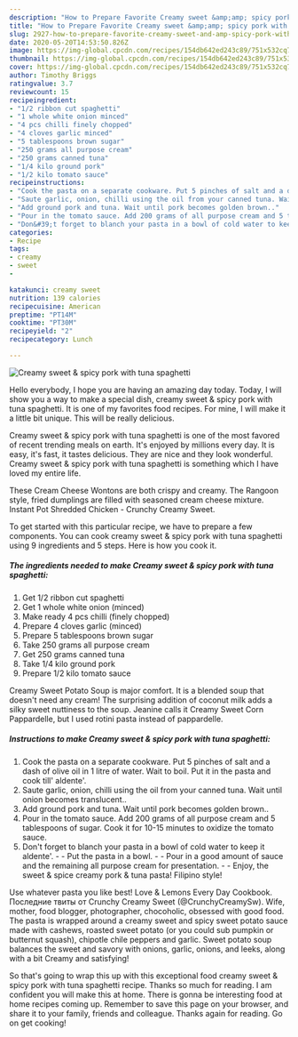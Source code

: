 ```yaml
---
description: "How to Prepare Favorite Creamy sweet &amp;amp; spicy pork with tuna spaghetti"
title: "How to Prepare Favorite Creamy sweet &amp;amp; spicy pork with tuna spaghetti"
slug: 2927-how-to-prepare-favorite-creamy-sweet-and-amp-spicy-pork-with-tuna-spaghetti
date: 2020-05-20T14:53:50.826Z
image: https://img-global.cpcdn.com/recipes/154db642ed243c89/751x532cq70/creamy-sweet-spicy-pork-with-tuna-spaghetti-recipe-main-photo.jpg
thumbnail: https://img-global.cpcdn.com/recipes/154db642ed243c89/751x532cq70/creamy-sweet-spicy-pork-with-tuna-spaghetti-recipe-main-photo.jpg
cover: https://img-global.cpcdn.com/recipes/154db642ed243c89/751x532cq70/creamy-sweet-spicy-pork-with-tuna-spaghetti-recipe-main-photo.jpg
author: Timothy Briggs
ratingvalue: 3.7
reviewcount: 15
recipeingredient:
- "1/2 ribbon cut spaghetti"
- "1 whole white onion minced"
- "4 pcs chilli finely chopped"
- "4 cloves garlic minced"
- "5 tablespoons brown sugar"
- "250 grams all purpose cream"
- "250 grams canned tuna"
- "1/4 kilo ground pork"
- "1/2 kilo tomato sauce"
recipeinstructions:
- "Cook the pasta on a separate cookware. Put 5 pinches of salt and a dash of olive oil in 1 litre of water. Wait to boil. Put it in the pasta and cook till&#39; aldente&#39;."
- "Saute garlic, onion, chilli using the oil from your canned tuna. Wait until onion becomes translucent.."
- "Add ground pork and tuna. Wait until pork becomes golden brown.."
- "Pour in the tomato sauce. Add 200 grams of all purpose cream and 5 tablespoons of sugar. Cook it for 10-15 minutes to oxidize the tomato sauce."
- "Don&#39;t forget to blanch your pasta in a bowl of cold water to keep it aldente&#39;.  Put the pasta in a bowl.  Pour in a good amount of sauce and the remaining all purpose cream for presentation.  Enjoy, the sweet &amp; spice creamy pork &amp; tuna pasta! Filipino style!"
categories:
- Recipe
tags:
- creamy
- sweet
- 

katakunci: creamy sweet  
nutrition: 139 calories
recipecuisine: American
preptime: "PT14M"
cooktime: "PT30M"
recipeyield: "2"
recipecategory: Lunch

---
```



![Creamy sweet &amp; spicy pork with tuna spaghetti](https://img-global.cpcdn.com/recipes/154db642ed243c89/751x532cq70/creamy-sweet-spicy-pork-with-tuna-spaghetti-recipe-main-photo.jpg)

Hello everybody, I hope you are having an amazing day today. Today, I will show you a way to make a special dish, creamy sweet &amp; spicy pork with tuna spaghetti. It is one of my favorites food recipes. For mine, I will make it a little bit unique. This will be really delicious.

Creamy sweet &amp; spicy pork with tuna spaghetti is one of the most favored of recent trending meals on earth. It's enjoyed by millions every day. It is easy, it's fast, it tastes delicious. They are nice and they look wonderful. Creamy sweet &amp; spicy pork with tuna spaghetti is something which I have loved my entire life.

These Cream Cheese Wontons are both crispy and creamy. The Rangoon style, fried dumplings are filled with seasoned cream cheese mixture. Instant Pot Shredded Chicken - Crunchy Creamy Sweet.


To get started with this particular recipe, we have to prepare a few components. You can cook creamy sweet &amp; spicy pork with tuna spaghetti using 9 ingredients and 5 steps. Here is how you cook it.

<!--inarticleads1-->

##### The ingredients needed to make Creamy sweet &amp; spicy pork with tuna spaghetti:

1. Get 1/2 ribbon cut spaghetti
1. Get 1 whole white onion (minced)
1. Make ready 4 pcs chilli (finely chopped)
1. Prepare 4 cloves garlic (minced)
1. Prepare 5 tablespoons brown sugar
1. Take 250 grams all purpose cream
1. Get 250 grams canned tuna
1. Take 1/4 kilo ground pork
1. Prepare 1/2 kilo tomato sauce


Creamy Sweet Potato Soup is major comfort. It is a blended soup that doesn&#39;t need any cream! The surprising addition of coconut milk adds a silky sweet nuttiness to the soup. Jeanine calls it Creamy Sweet Corn Pappardelle, but I used rotini pasta instead of pappardelle. 

<!--inarticleads2-->

##### Instructions to make Creamy sweet &amp; spicy pork with tuna spaghetti:

1. Cook the pasta on a separate cookware. Put 5 pinches of salt and a dash of olive oil in 1 litre of water. Wait to boil. Put it in the pasta and cook till&#39; aldente&#39;.
1. Saute garlic, onion, chilli using the oil from your canned tuna. Wait until onion becomes translucent..
1. Add ground pork and tuna. Wait until pork becomes golden brown..
1. Pour in the tomato sauce. Add 200 grams of all purpose cream and 5 tablespoons of sugar. Cook it for 10-15 minutes to oxidize the tomato sauce.
1. Don&#39;t forget to blanch your pasta in a bowl of cold water to keep it aldente&#39;. -  - Put the pasta in a bowl. -  - Pour in a good amount of sauce and the remaining all purpose cream for presentation. -  - Enjoy, the sweet &amp; spice creamy pork &amp; tuna pasta! Filipino style!


Use whatever pasta you like best! Love &amp; Lemons Every Day Cookbook. Последние твиты от Crunchy Creamy Sweet (@CrunchyCreamySw). Wife, mother, food blogger, photographer, chocoholic, obsessed with good food. The pasta is wrapped around a creamy sweet and spicy sweet potato sauce made with cashews, roasted sweet potato (or you could sub pumpkin or butternut squash), chipotle chile peppers and garlic. Sweet potato soup balances the sweet and savory with onions, garlic, onions, and leeks, along with a bit Creamy and satisfying! 

So that's going to wrap this up with this exceptional food creamy sweet &amp; spicy pork with tuna spaghetti recipe. Thanks so much for reading. I am confident you will make this at home. There is gonna be interesting food at home recipes coming up. Remember to save this page on your browser, and share it to your family, friends and colleague. Thanks again for reading. Go on get cooking!

